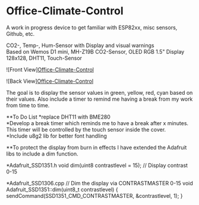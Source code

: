 # Office-Climate-Control  
A work in progress device to get familiar with ESP82xx, misc sensors, Github, etc.  

CO2-, Temp-, Hum-Sensor with Display and visual warnings  
Based on Wemos D1 mini, MH-Z19B CO2-Sensor, OLED RGB 1.5" Display 128x128,
DHT11, Touch-Sensor  

![Front View][Office-Climate-Control](front.jpg)  

![Back View][Office-Climate-Control](back.jpg)  

The goal is to display the sensor values in green, yellow, red, cyan based on their values.
Also include a timer to remind me having a break from my work from time to time.  

**To Do List
 *replace DHT11 with BME280  
 *Develop a break timer which reminds me to have a break after x minutes.  
  This timer will be controlled by the touch sensor inside the cover.  
 *Include u8g2 lib for better font handling


**To protect the display from burn in effects I have extended the Adafruit libs to include a dim function.

 *Adafruit_SSD1351.h
    void dim(uint8 contrastlevel = 15);  // Display contrast 0-15


 *Adafruit_SSD1306.cpp
    // Dim the display via CONTRASTMASTER 0-15
    void Adafruit_SSD1351::dim(uint8_t contrastlevel) {
      sendCommand(SSD1351_CMD_CONTRASTMASTER, &contrastlevel, 1);
    }
